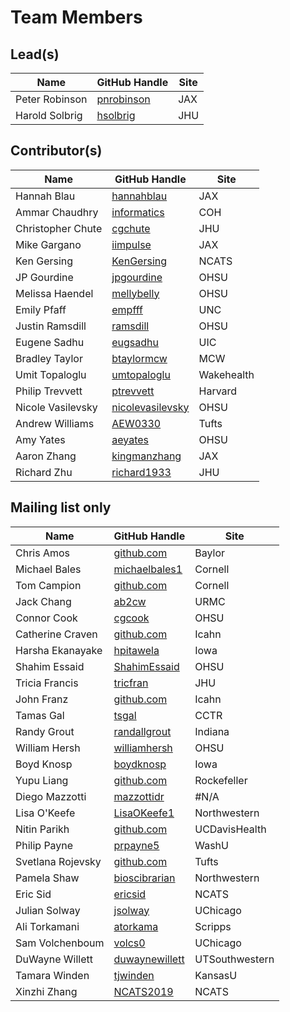 # Team Members

## Lead(s)
Name | GitHub Handle | Site
-- | -- | --
Peter Robinson | [pnrobinson](http://github.com/pnrobinson) | JAX
Harold Solbrig | [hsolbrig](http://github.com/hsolbrig) | JHU

## Contributor(s)
Name | GitHub Handle | Site
-- | -- | --
Hannah Blau | [hannahblau](http://github.com/hannahblau) | JAX
Ammar Chaudhry | [informatics](https://github.com/achaudhry615/informatics) | COH
Christopher Chute | [cgchute](https://github.com/cgchute) | JHU
Mike Gargano | [iimpulse](http://github.com/iimpulse) | JAX
Ken Gersing | [KenGersing](https://github.com/KenGersing) | NCATS
JP Gourdine | [jpgourdine](https://github.com/jpgourdine) | OHSU
Melissa Haendel | [mellybelly](http://github.com/mellybelly) | OHSU
Emily Pfaff | [empfff](http://github.com/empfff) | UNC
Justin Ramsdill | [ramsdill](http://github.com/ramsdill) | OHSU
Eugene Sadhu | [eugsadhu](https://github.com/eugsadhu) | UIC
Bradley Taylor | [btaylormcw](https://github.com/btaylormcw) | MCW
Umit Topaloglu | [umtopaloglu](http://GitHub.com/umtopaloglu) | Wakehealth
Philip Trevvett | [ptrevvett](https://github.com/ptrevvett) | Harvard
Nicole Vasilevsky | [nicolevasilevsky](http://github.com/nicolevasilevsky) | OHSU
Andrew Williams | [AEW0330](http://github.com/AEW0330) | Tufts
Amy Yates | [aeyates](https://github.com/aeyates) | OHSU
Aaron Zhang | [kingmanzhang](http://github.com/kingmanzhang) | JAX
Richard Zhu | [richard1933](https://github.com/richard1933) | JHU

## Mailing list only
Name | GitHub Handle | Site
-- | -- | --
Chris Amos | [github.com](http://github.com) | Baylor
Michael Bales | [michaelbales1](http://github.com/michaelbales1) | Cornell
Tom Campion | [github.com](http://github.com) | Cornell
Jack Chang | [ab2cw](https://github.com/ab2cw) | URMC
Connor Cook | [cgcook](https://github.com/cgcook) | OHSU
Catherine  Craven | [github.com](http://github.com) | Icahn
Harsha Ekanayake | [hpitawela](https://github.com/hpitawela) | Iowa
Shahim Essaid | [ShahimEssaid](http://github.com/ShahimEssaid) | OHSU
Tricia Francis | [tricfran](http://github.com/tricfran) | JHU
John Franz | [github.com](http://github.com) | Icahn
Tamas Gal | [tsgal](https://github.com/tsgal) | CCTR
Randy Grout | [randallgrout](https://github.com/randallgrout) | Indiana
William Hersh | [williamhersh](https://github.com/williamhersh) | OHSU
Boyd Knosp | [boydknosp](http://github.com/boydknosp) | Iowa
Yupu Liang | [github.com](http://github.com) | Rockefeller
Diego Mazzotti | [mazzottidr](https://github.com/mazzottidr) | #N/A
Lisa O'Keefe | [LisaOKeefe1](https://github.com/LisaOKeefe1) | Northwestern
Nitin Parikh | [github.com](http://github.com) | UCDavisHealth
Philip Payne | [prpayne5](http://github.com/prpayne5) | WashU
Svetlana Rojevsky | [github.com](http://github.com) | Tufts
Pamela Shaw | [bioscibrarian](https://github.com/bioscibrarian) | Northwestern
Eric Sid | [ericsid](https://github.com/ericsid) | NCATS
Julian Solway | [jsolway](http://github.com/jsolway) | UChicago
Ali Torkamani | [atorkama](https://github.com/atorkama) | Scripps
Sam Volchenboum | [volcs0](https://github.com/volcs0) | UChicago
DuWayne Willett | [duwaynewillett](https://github.com/duwaynewillett) | UTSouthwestern
Tamara Winden | [tjwinden](http://github.com/tjwinden) | KansasU
Xinzhi Zhang | [NCATS2019](https://github.com/NCATS2019) | NCATS

